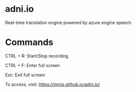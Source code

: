# adni.io
Real-time translation engine powered by azure engine speech

# Commands
CTRL + R: Start/Stop recording

CTRL + F: Enter full screen

Esc: Exit full screen

To access, visit: https://jmnis.github.io/adni.io/
